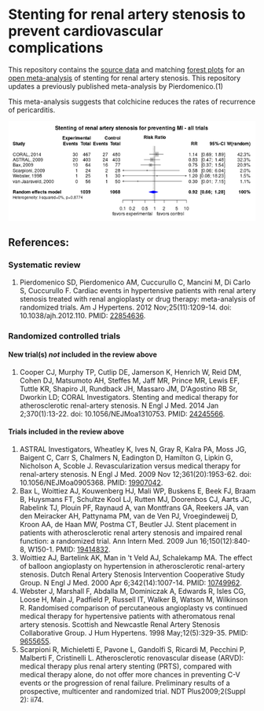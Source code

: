 Stenting for renal artery stenosis to prevent cardiovascular complications
=================================

This repository contains the [source data](../../tree/master/data) and matching [forest plots](../../tree/master/forest%20plots) for an [open  meta-analysis](https://public.opencpu.org/ocpu/github/openMetaAnalysis/binary/www/) of stenting for renal artery stenosis. This repository updates a previously published meta-analysis by Pierdomenico.(1)

This meta-analysis suggests that colchicine reduces the rates of recurrence of pericarditis.

![alt text](https://raw.githubusercontent.com/openMetaAnalysis/Stenting-for-renal-artery-stenosis/master/forest%20plots/all%20trials.png "Principle results")

References:
----------------------------------

### Systematic review
1. Pierdomenico SD, Pierdomenico AM, Cuccurullo C, Mancini M, Di Carlo S,
Cuccurullo F. Cardiac events in hypertensive patients with renal artery stenosis 
treated with renal angioplasty or drug therapy: meta-analysis of randomized
trials. Am J Hypertens. 2012 Nov;25(11):1209-14. doi: 10.1038/ajh.2012.110. PMID: [22854636](http://pubmed.gov/22854636).

### Randomized controlled trials
#### New trial(s) *not* included in the review above
1. Cooper CJ, Murphy TP, Cutlip DE, Jamerson K, Henrich W, Reid DM, Cohen DJ,
Matsumoto AH, Steffes M, Jaff MR, Prince MR, Lewis EF, Tuttle KR, Shapiro JI,
Rundback JH, Massaro JM, D'Agostino RB Sr, Dworkin LD; CORAL Investigators.
Stenting and medical therapy for atherosclerotic renal-artery stenosis. N Engl J 
Med. 2014 Jan 2;370(1):13-22. doi: 10.1056/NEJMoa1310753. PMID: [24245566](http://pubmed.gov/24245566).


#### Trials included in the review above
1. ASTRAL Investigators, Wheatley K, Ives N, Gray R, Kalra PA, Moss JG, Baigent
C, Carr S, Chalmers N, Eadington D, Hamilton G, Lipkin G, Nicholson A, Scoble J. 
Revascularization versus medical therapy for renal-artery stenosis. N Engl J Med.
2009 Nov 12;361(20):1953-62. doi: 10.1056/NEJMoa0905368. PMID: [19907042](http://pubmed.gov/19907042).
2. Bax L, Woittiez AJ, Kouwenberg HJ, Mali WP, Buskens E, Beek FJ, Braam B,
Huysmans FT, Schultze Kool LJ, Rutten MJ, Doorenbos CJ, Aarts JC, Rabelink TJ,
Plouin PF, Raynaud A, van Montfrans GA, Reekers JA, van den Meiracker AH,
Pattynama PM, van de Ven PJ, Vroegindeweij D, Kroon AA, de Haan MW, Postma CT,
Beutler JJ. Stent placement in patients with atherosclerotic renal artery
stenosis and impaired renal function: a randomized trial. Ann Intern Med. 2009
Jun 16;150(12):840-8, W150-1. PMID: [19414832](http://pubmed.gov/19414832).
3. Woittiez AJ, Bartelink AK, Man in 't Veld AJ, Schalekamp MA. The effect of
balloon angioplasty on hypertension in atherosclerotic renal-artery stenosis.
Dutch Renal Artery Stenosis Intervention Cooperative Study Group. N Engl J Med.
2000 Apr 6;342(14):1007-14. PMID: [10749962](http://pubmed.gov/10749962).
4. Webster J, Marshall F, Abdalla M, Dominiczak A, Edwards R, Isles CG, Loose H, 
Main J, Padfield P, Russell IT, Walker B, Watson M, Wilkinson R. Randomised
comparison of percutaneous angioplasty vs continued medical therapy for
hypertensive patients with atheromatous renal artery stenosis. Scottish and
Newcastle Renal Artery Stenosis Collaborative Group. J Hum Hypertens. 1998
May;12(5):329-35. PMID: [9655655](http://pubmed.gov/9655655).
5. Scarpioni R, Michieletti E, Pavone L, Gandolfi S, Ricardi M, Pecchini P, Malberti F, Cristinelli L. Atherosclerotic renovascular disease (ARVD): medical therapy plus renal artery stenting (PRTS), compared with medical therapy alone, do not offer more chances in preventing C-V events or the progression of renal failure. Preliminary results of a prospective, multicenter and randomized trial. NDT Plus2009;2(Suppl 2): ii74.


